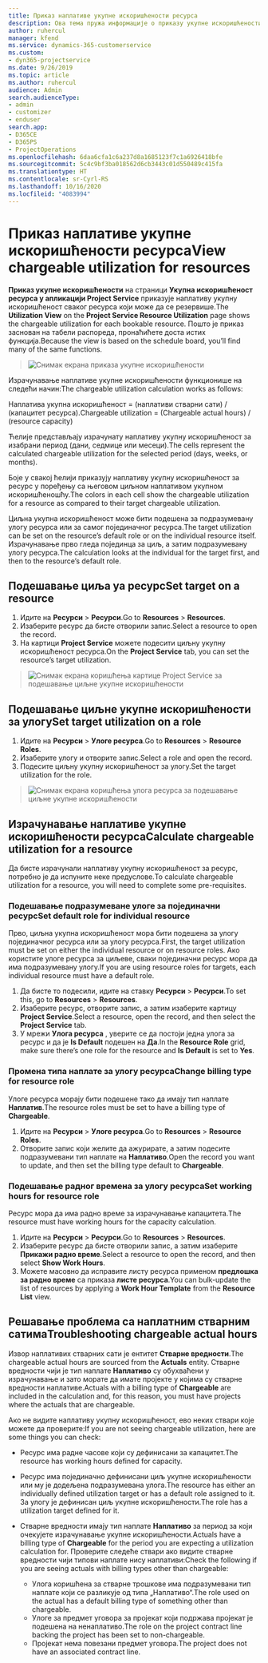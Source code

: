 ```yaml
---
title: Приказ наплативе укупне искоришћености ресурса
description: Ова тема пружа информације о приказу укупне искоришћености ресурса.
author: ruhercul
manager: kfend
ms.service: dynamics-365-customerservice
ms.custom:
- dyn365-projectservice
ms.date: 9/26/2019
ms.topic: article
ms.author: ruhercul
audience: Admin
search.audienceType:
- admin
- customizer
- enduser
search.app:
- D365CE
- D365PS
- ProjectOperations
ms.openlocfilehash: 6daa6cfa1c6a237d8a1685123f7c1a6926418bfe
ms.sourcegitcommit: 5c4c9bf3ba018562d6cb3443c01d550489c415fa
ms.translationtype: HT
ms.contentlocale: sr-Cyrl-RS
ms.lasthandoff: 10/16/2020
ms.locfileid: "4083994"
---
```

# <a name="view-chargeable-utilization-for-resources"></a><span data-ttu-id="9e116-103">Приказ наплативе укупне искоришћености ресурса</span><span class="sxs-lookup"><span data-stu-id="9e116-103">View chargeable utilization for resources</span></span>
 
<span data-ttu-id="9e116-104">**Приказ укупне искоришћености** на страници **Укупна искоришћеност ресурса у апликацији Project Service** приказује наплативу укупну искоришћеност сваког ресурса који може да се резервише.</span><span class="sxs-lookup"><span data-stu-id="9e116-104">The **Utilization View** on the **Project Service Resource Utilization** page shows the chargeable utilization for each bookable resource.</span></span> <span data-ttu-id="9e116-105">Пошто је приказ заснован на табели распореда, пронаћићете доста истих функција.</span><span class="sxs-lookup"><span data-stu-id="9e116-105">Because the view is based on the schedule board, you’ll find many of the same functions.</span></span>

> ![Снимак екрана приказа укупне искоришћености](media/FAQ-utilization-1.png)
 

<span data-ttu-id="9e116-107">Израчунавање наплативе укупне искоришћености функционише на следећи начин:</span><span class="sxs-lookup"><span data-stu-id="9e116-107">The chargeable utilization calculation works as follows:</span></span>

   <span data-ttu-id="9e116-108">Наплатива укупна искоришћеност = (наплативи стварни сати) / (капацитет ресурса).</span><span class="sxs-lookup"><span data-stu-id="9e116-108">Chargeable utilization = (Chargeable actual hours) / (resource capacity)</span></span>

<span data-ttu-id="9e116-109">Ћелије представљају израчунату наплативу укупну искоришћеност за изабрани период (дани, седмице или месеци).</span><span class="sxs-lookup"><span data-stu-id="9e116-109">The cells represent the calculated chargeable utilization for the selected period (days, weeks, or months).</span></span>

<span data-ttu-id="9e116-110">Боје у свакој ћелији приказују наплативу укупну искоришћеност за ресурс у поређењу са његовом циљном наплативом укупном искоришћеношћу.</span><span class="sxs-lookup"><span data-stu-id="9e116-110">The colors in each cell show the chargeable utilization for a resource as compared to their target chargeable utilization.</span></span> 

<span data-ttu-id="9e116-111">Циљна укупна искоришћеност може бити подешена за подразумевану улогу ресурса или за самог појединачног ресурса.</span><span class="sxs-lookup"><span data-stu-id="9e116-111">The target utilization can be set on the resource’s default role or on the individual resource itself.</span></span> <span data-ttu-id="9e116-112">Израчунавање прво гледа појединца за циљ, а затим подразумевану улогу ресурса.</span><span class="sxs-lookup"><span data-stu-id="9e116-112">The calculation looks at the individual for the target first, and then to the resource’s default role.</span></span>

## <a name="set-target-on-a-resource"></a><span data-ttu-id="9e116-113">Подешавање циља уа ресурс</span><span class="sxs-lookup"><span data-stu-id="9e116-113">Set target on a resource</span></span>

1. <span data-ttu-id="9e116-114">Идите на **Ресурси** \> **Ресурси**.</span><span class="sxs-lookup"><span data-stu-id="9e116-114">Go to **Resources** \> **Resources**.</span></span> 
2. <span data-ttu-id="9e116-115">Изаберите ресурс да бисте отворили запис.</span><span class="sxs-lookup"><span data-stu-id="9e116-115">Select a resource to open the record.</span></span> 
3. <span data-ttu-id="9e116-116">На картици **Project Service** можете подесити циљну укупну искоришћеност ресурса.</span><span class="sxs-lookup"><span data-stu-id="9e116-116">On the **Project Service** tab, you can set the resource’s target utilization.</span></span>

> ![Снимак екрана коришћења картице Project Service за подешавање циљне укупне искоришћености](media/FAQ-utilization-2.png)
 
## <a name="set-target-utilization-on-a-role"></a><span data-ttu-id="9e116-118">Подешавање циљне укупне искоришћености за улогу</span><span class="sxs-lookup"><span data-stu-id="9e116-118">Set target utilization on a role</span></span>

1. <span data-ttu-id="9e116-119">Идите на **Ресурси** \> **Улоге ресурса**.</span><span class="sxs-lookup"><span data-stu-id="9e116-119">Go to **Resources** \> **Resource Roles**.</span></span> 
2. <span data-ttu-id="9e116-120">Изаберите улогу и отворите запис.</span><span class="sxs-lookup"><span data-stu-id="9e116-120">Select a role and open the record.</span></span> 
3. <span data-ttu-id="9e116-121">Подесите циљну укупну искоришћеност за улогу.</span><span class="sxs-lookup"><span data-stu-id="9e116-121">Set the target utilization for the role.</span></span>

> ![Снимак екрана коришћења улога ресурса за подешавање циљне укупне искоришћености](media/FAQ-utilization-3.png)
 
## <a name="calculate-chargeable-utilization-for-a-resource"></a><span data-ttu-id="9e116-123">Израчунавање наплативе укупне искоришћености ресурса</span><span class="sxs-lookup"><span data-stu-id="9e116-123">Calculate chargeable utilization for a resource</span></span>

<span data-ttu-id="9e116-124">Да бисте израчунали наплативу укупну искоришћеност за ресурс, потребно је да испуните неке предуслове.</span><span class="sxs-lookup"><span data-stu-id="9e116-124">To calculate chargeable utilization for a resource, you will need to complete some pre-requisites.</span></span> 

### <a name="set-default-role-for-individual-resource"></a><span data-ttu-id="9e116-125">Подешавање подразумеване улоге за појединачни ресурс</span><span class="sxs-lookup"><span data-stu-id="9e116-125">Set default role for individual resource</span></span>

<span data-ttu-id="9e116-126">Прво, циљна укупна искоришћеност мора бити подешена за улогу појединачног ресурса или за улогу ресурса.</span><span class="sxs-lookup"><span data-stu-id="9e116-126">First, the target utilization must be set on either the individual resource or on resource roles.</span></span> <span data-ttu-id="9e116-127">Ако користите улоге ресурса за циљеве, сваки појединачни ресурс мора да има подразумевану улогу.</span><span class="sxs-lookup"><span data-stu-id="9e116-127">If you are using resource roles for targets, each individual resource must have a default role.</span></span> 

1. <span data-ttu-id="9e116-128">Да бисте то подесили, идите на ставку **Ресурси** \> **Ресурси**.</span><span class="sxs-lookup"><span data-stu-id="9e116-128">To set this, go to **Resources** \> **Resources**.</span></span> 
2. <span data-ttu-id="9e116-129">Изаберите ресурс, отворите запис, а затим изаберите картицу **Project Service**.</span><span class="sxs-lookup"><span data-stu-id="9e116-129">Select a resource, open the record, and then select the **Project Service** tab.</span></span> 
3. <span data-ttu-id="9e116-130">У мрежи **Улога ресурса** , уверите се да постоји једна улога за ресурс и да је **Is Default** подешен на **Да**.</span><span class="sxs-lookup"><span data-stu-id="9e116-130">In the **Resource Role** grid, make sure there’s one role for the resource and **Is Default** is set to **Yes**.</span></span>
 
### <a name="change-billing-type-for-resource-role"></a><span data-ttu-id="9e116-131">Промена типа наплате за улогу ресурса</span><span class="sxs-lookup"><span data-stu-id="9e116-131">Change billing type for resource role</span></span>

<span data-ttu-id="9e116-132">Улоге ресурса морају бити подешене тако да имају тип наплате **Наплатив**.</span><span class="sxs-lookup"><span data-stu-id="9e116-132">The resource roles must be set to have a billing type of **Chargeable**.</span></span> 

1. <span data-ttu-id="9e116-133">Идите на **Ресурси** \> **Улоге ресурса**.</span><span class="sxs-lookup"><span data-stu-id="9e116-133">Go to **Resources** \> **Resource Roles**.</span></span> 
2. <span data-ttu-id="9e116-134">Отворите запис који желите да ажурирате, а затим подесите подразумевани тип наплате на **Наплативо**.</span><span class="sxs-lookup"><span data-stu-id="9e116-134">Open the record you want to update, and then set the billing type default to **Chargeable**.</span></span>

### <a name="set-working-hours-for-resource-role"></a><span data-ttu-id="9e116-135">Подешавање радног времена за улогу ресурса</span><span class="sxs-lookup"><span data-stu-id="9e116-135">Set working hours for resource role</span></span>
 
<span data-ttu-id="9e116-136">Ресурс мора да има радно време за израчунавање капацитета.</span><span class="sxs-lookup"><span data-stu-id="9e116-136">The resource must have working hours for the capacity calculation.</span></span> 

1. <span data-ttu-id="9e116-137">Идите на **Ресурси** \> **Ресурси**.</span><span class="sxs-lookup"><span data-stu-id="9e116-137">Go to **Resources** \> **Resources**.</span></span> 
2. <span data-ttu-id="9e116-138">Изаберите ресурс да бисте отворили запис, а затим изаберите **Прикажи радно време**.</span><span class="sxs-lookup"><span data-stu-id="9e116-138">Select a resource to open the record, and then select **Show Work Hours**.</span></span> 
3. <span data-ttu-id="9e116-139">Можете масовно да исправите листу ресурса применом **предлошка за радно време** са приказа **листе ресурса**.</span><span class="sxs-lookup"><span data-stu-id="9e116-139">You can bulk-update the list of resources by applying a **Work Hour Template** from the **Resource List** view.</span></span>

## <a name="troubleshooting-chargeable-actual-hours"></a><span data-ttu-id="9e116-140">Решавање проблема са наплатним стварним сатима</span><span class="sxs-lookup"><span data-stu-id="9e116-140">Troubleshooting chargeable actual hours</span></span>

<span data-ttu-id="9e116-141">Извор наплативих стварних сати је ентитет **Стварне вредности**.</span><span class="sxs-lookup"><span data-stu-id="9e116-141">The chargeable actual hours are sourced from the **Actuals** entity.</span></span> <span data-ttu-id="9e116-142">Стварне вредности чији је тип наплате **Наплативо** су обухваћени у израчунавање и зато морате да имате пројекте у којима су стварне вредности наплативе.</span><span class="sxs-lookup"><span data-stu-id="9e116-142">Actuals with a billing type of **Chargeable** are included in the calculation and, for this reason, you must have projects where the actuals that are chargeable.</span></span>

<span data-ttu-id="9e116-143">Ако не видите наплативу укупну искоришћеност, ево неких ствари које можете да проверите:</span><span class="sxs-lookup"><span data-stu-id="9e116-143">If you are not seeing chargeable utilization, here are some things you can check:</span></span>

- <span data-ttu-id="9e116-144">Ресурс има радне часове који су дефинисани за капацитет.</span><span class="sxs-lookup"><span data-stu-id="9e116-144">The resource has working hours defined for capacity.</span></span>
- <span data-ttu-id="9e116-145">Ресурс има појединачно дефинисани циљ укупне искоришћености или му је додељена подразумевана улога.</span><span class="sxs-lookup"><span data-stu-id="9e116-145">The resource has either an individually defined utilization target or has a default role assigned to it.</span></span> <span data-ttu-id="9e116-146">За улогу је дефинисан циљ укупне искоришћености.</span><span class="sxs-lookup"><span data-stu-id="9e116-146">The role has a utilization target defined for it.</span></span>
- <span data-ttu-id="9e116-147">Стварне вредности имају тип наплате **Наплативо** за период за који очекујете израчунавање укупне искоришћености.</span><span class="sxs-lookup"><span data-stu-id="9e116-147">Actuals have a billing type of **Chargeable** for the period you are expecting a utilization calculation for.</span></span> <span data-ttu-id="9e116-148">Проверите следеће ствари ако видите стварне вредности чији типови наплате нису наплативи:</span><span class="sxs-lookup"><span data-stu-id="9e116-148">Check the following if you are seeing actuals with billing types other than chargeable:</span></span>

  - <span data-ttu-id="9e116-149">Улога коришћена за стварне трошкове има подразумевани тип наплате који се разликује од типа „Наплативо“.</span><span class="sxs-lookup"><span data-stu-id="9e116-149">The role used on the actual has a default billing type of something other than chargeable.</span></span>
  - <span data-ttu-id="9e116-150">Улоге за предмет уговора за пројекат који подржава пројекат је подешена на ненаплативо.</span><span class="sxs-lookup"><span data-stu-id="9e116-150">The role on the project contract line backing the project has been set to non-chargeable.</span></span>
  - <span data-ttu-id="9e116-151">Пројекат нема повезани предмет уговора.</span><span class="sxs-lookup"><span data-stu-id="9e116-151">The project does not have an associated contract line.</span></span>

